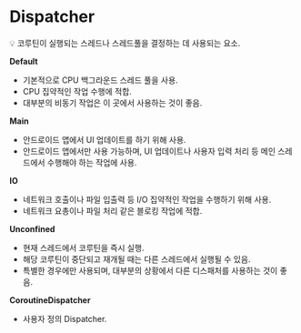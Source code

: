 # Dispatcher

<aside>
💡 코루틴이 실행되는 스레드나 스레드풀을 결정하는 데 사용되는 요소.

</aside>

**Default**

- 기본적으로 CPU 백그라운드 스레드 풀을 사용.
- CPU 집약적인 작업 수행에 적합.
- 대부분의 비동기 작업은 이 곳에서 사용하는 것이 좋음.

**Main**

- 안드로이드 앱에서 UI 업데이트를 하기 위해 사용.
- 안드로이드 앱에서만 사용 가능하며, UI 업데이트나 사용자 입력 처리 등 메인 스레드에서 수행해야 하는 작업에 사용.

**IO**

- 네트워크 호출이나 파일 입출력 등 I/O 집약적인 작업을 수행하기 위해 사용.
- 네트워크 요총이나 파일 처리 같은 블로킹 작업에 적합.

**Unconfined**

- 현재 스레드에서 코루틴을 즉시 실행.
- 해당 코루틴이 중단되고 재개될 때는 다른 스레드에서 실행될 수 있음.
- 특별한 경우에만 사용되며, 대부분의 상황에서 다른 디스패처를 사용하는 것이 좋음.

**CoroutineDispatcher**

- 사용자 정의 Dispatcher.
